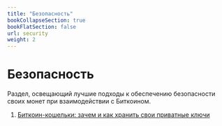 ```yaml
---
title: "Безопасность"
bookCollapseSection: true
bookFlatSection: false
url: security
weight: 2
---
```


# Безопасность

Раздел, освещающий лучшие подходы к обеспечению безопасности своих монет при взаимодействии с Биткоином.

1. [Биткоин-кошельки: зачем и как хранить свои приватные ключи](./storing-keys)